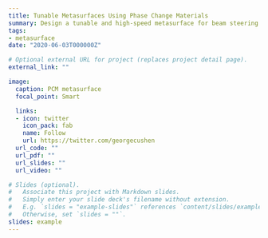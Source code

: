 ```yaml
---
title: Tunable Metasurfaces Using Phase Change Materials
summary: Design a tunable and high-speed metasurface for beam steering applications in near-IR
tags:
- metasurface
date: "2020-06-03T000000Z"

# Optional external URL for project (replaces project detail page).
external_link: ""

image:
  caption: PCM metasurface
  focal_point: Smart

  links:
  - icon: twitter
    icon_pack: fab
    name: Follow
    url: https://twitter.com/georgecushen
  url_code: ""
  url_pdf: ""
  url_slides: ""
  url_video: ""

# Slides (optional).
#   Associate this project with Markdown slides.
#   Simply enter your slide deck's filename without extension.
#   E.g. `slides = "example-slides"` references `content/slides/example-slides.md`.
#   Otherwise, set `slides = ""`.
slides: example
---
```

